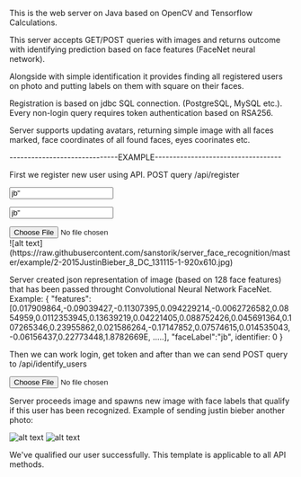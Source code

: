 This is the web server on Java based on OpenCV and Tensorflow Calculations.

This server accepts GET/POST queries with images and returns outcome with 
identifying prediction based on face features (FaceNet neural network).

Alongside with simple identification it provides finding all registered 
users on photo and putting labels on them with square on their faces.

Registration is based on jdbc SQL connection. (PostgreSQL, MySQL etc.).
Every non-login query requires token authentication based on RSA256.

Server supports updating avatars, returning simple image with all
faces marked, face coordinates of all found faces, eyes coorinates etc.

------------------------------EXAMPLE-----------------------------------

First we register new user using API.
POST query <host url>/api/register
  <p><input type="text" name="username" value=jb">
  <p><input type="text" name="username" value=jb">
  <p><input type="file" name="image">

<br>
![alt text](https://raw.githubusercontent.com/sanstorik/server_face_recognition/master/example/2-2015JustinBieber_8_DC_131115-1-920x610.jpg)

Server created json representation of image (based on 128 face features) that has been passed throught Convolutional Neural Network FaceNet.
Example: 
{ "features":[0.017909864,-0.09039427,-0.11307395,0.094229214,-0.0062726582,0.0854959,0.0112353945,0.13639219,0.04221405,0.088752426,0.045691364,0.107265346,0.23955862,0.021586264,-0.17147852,0.07574615,0.014535043,-0.06156437,0.22773448,1.8782669E, .....],
"faceLabel":"jb", identifier: 0 }

Then we can work login, get token and after than we can send POST query to
  <host url>/api/identify_users
  <p><input type="file" name="image">
    
Server proceeds image and spawns new image with face labels that qualify if this user has been recognized.
Example of sending justin bieber another photo:

![alt text](https://raw.githubusercontent.com/sanstorik/server_face_recognition/master/example/to/57be9738d93a4bf8a9b2d7ebba4fbaf7.jpg)
![alt text](https://raw.githubusercontent.com/sanstorik/server_face_recognition/master/example/57be9738d93a4bf8a9b2d7ebba4fbaf7.jpg)


We've qualified our user successfully. This template is applicable to all API methods.
